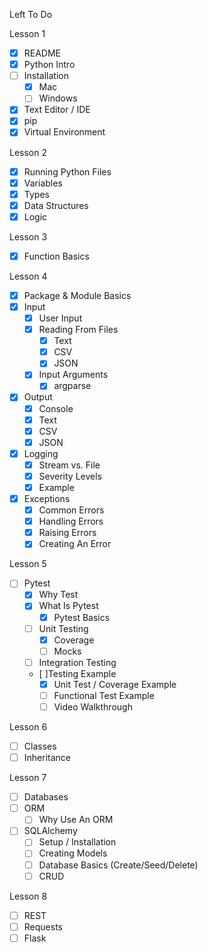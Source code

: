 Left To Do

Lesson 1
- [x] README
- [x] Python Intro
- [ ] Installation
    - [x] Mac
    - [ ] Windows
- [x] Text Editor / IDE
- [x] pip
- [x] Virtual Environment

Lesson 2
- [x] Running Python Files
- [x] Variables
- [x] Types
- [x] Data Structures
- [x] Logic

Lesson 3
- [x] Function Basics

Lesson 4
- [x] Package & Module Basics
- [x] Input
    - [x] User Input
    - [x] Reading From Files
        - [x] Text
        - [x] CSV
        - [x] JSON
    - [x] Input Arguments
        - [x] argparse
- [x] Output
    - [x] Console
    - [x] Text
    - [x] CSV
    - [x] JSON
- [x] Logging
    - [x] Stream vs. File
    - [x] Severity Levels
    - [x] Example
- [x] Exceptions
    - [x] Common Errors
    - [x] Handling Errors
    - [x] Raising Errors
    - [x] Creating An Error

Lesson 5
- [ ] Pytest
    - [x] Why Test
    - [x] What Is Pytest
        - [x] Pytest Basics
    - [ ] Unit Testing
        - [x] Coverage
        - [ ] Mocks
    - [ ] Integration Testing
    - [ ]Testing Example
        - [x] Unit Test / Coverage Example
        - [ ] Functional Test Example
        - [ ] Video Walkthrough

Lesson 6
- [ ] Classes
- [ ] Inheritance

Lesson 7
- [ ] Databases
- [ ] ORM
    - [ ] Why Use An ORM
- [ ] SQLAlchemy
    - [ ] Setup / Installation
    - [ ] Creating Models
    - [ ] Database Basics (Create/Seed/Delete)
    - [ ] CRUD

Lesson 8
- [ ] REST
- [ ] Requests
- [ ] Flask

